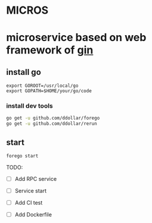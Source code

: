 MICROS
======

# microservice based on web framework of [gin](https://github.com/gin-gonic/gin)


## install go

````shell
export GOROOT=/usr/local/go
export GOPATH=$HOME/your/go/code
````

### install dev tools

````sh
go get -u github.com/ddollar/forego
go get -u github.com/ddollar/rerun
````

## start

````sh
forego start
````

TODO:

- [ ] Add RPC service
- [ ] Service start
- [ ] Add CI test
- [ ] Add Dockerfile



